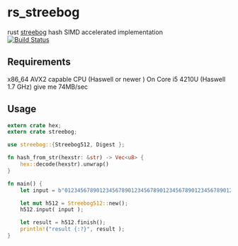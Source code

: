 # rs_streebog
rust  [streebog](https://en.wikipedia.org/wiki/Streebog) hash SIMD accelerated implementation  
[![Build Status](https://travis-ci.com/ddulesov/rs_streebog.svg?branch=master)](https://travis-ci.com/ddulesov/rs_streebog)


## Requirements
x86_64 AVX2 capable CPU (Haswell or newer )
On Core i5 4210U (Haswell 1.7 GHz) give me 74MB/sec   

## Usage

```rust
extern crate hex;
extern crate streebog;

use streebog::{Streebog512, Digest };

fn hash_from_str(hexstr: &str) -> Vec<u8> {
    hex::decode(hexstr).unwrap()
}

fn main() {
    let input = b"012345678901234567890123456789012345678901234567890123456789012";

    let mut h512 = Streebog512::new();
    h512.input( input );

    let result = h512.finish();
    println!("result {:?}", result );
}
```

